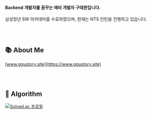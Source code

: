
#### Backend 개발자를 꿈꾸는 예비 개발자 구태완입니다.

삼성청년 SW 아카데미를 수료하였으며, 현재는 NTS 인턴을 진행하고 있습니다.


<br> <br>
## 📚 About Me

[www.ggustory.site](https://www.ggustory.site)


<br> <br>
## 🔗 Algorithm


[![Solved.ac 프로필](http://mazassumnida.wtf/api/v2/generate_badge?boj=fksk94)](https://solved.ac/fksk94)
